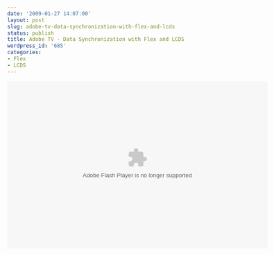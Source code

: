 ```yaml
---
date: '2009-01-27 14:07:00'
layout: post
slug: adobe-tv-data-synchronization-with-flex-and-lcds
status: publish
title: Adobe TV - Data Synchronization with Flex and LCDS
wordpress_id: '685'
categories:
- Flex
- LCDS
---
```


<embed src="http://tv.adobe.com/Embed.swf" quality="high" bgcolor="#000000" width="600" height="385" name="AdobeTVPlayer" play="true" loop="false" quality="high" allowScriptAccess="always" type="application/x-shockwave-flash" pluginspage="http://www.adobe.com/go/getflashplayer" flashVars="v=~b64~aHR0cDovL2Fkb2JlLmVkZ2Vib3NzLm5ldC9mbGFzaC9hZG9iZS9hZG9iZXR2Mi9hZGNfcHJlc2VudHMvNjRfYWRjXzAwOC5mbHY/cnNzX2ZlZWRpZD0xNDcyJnhtbHZlcnM9Mg==&w=600&t=http://tv.adobe.com/vi+f1472v1514&h=385"></embed>
